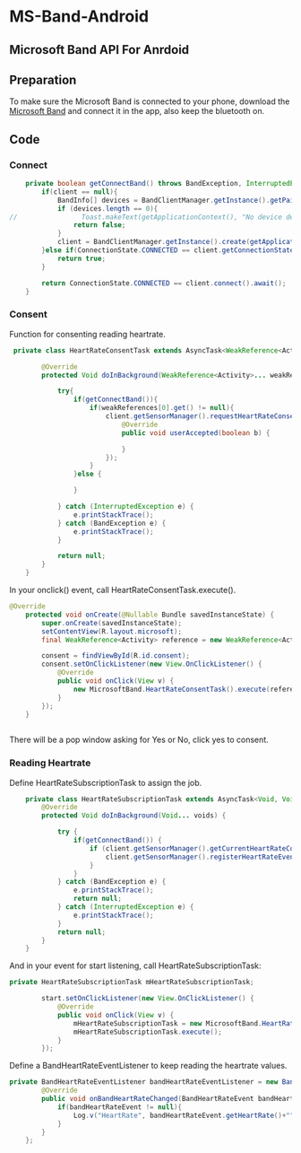 # MS-Band-Android

## Microsoft Band API For Anrdoid

## Preparation

To make sure the Microsoft Band is connected to your phone, download the [Microsoft Band](https://play.google.com/store/apps/details?id=com.microsoft.kapp) and connect it in the app, also keep the bluetooth on.


## Code

### Connect
```Java
    private boolean getConnectBand() throws BandException, InterruptedException {
        if(client == null){
            BandInfo[] devices = BandClientManager.getInstance().getPairedBands();
            if (devices.length == 0){
//                Toast.makeText(getApplicationContext(), "No device detected", Toast.LENGTH_LONG).show();
                return false;
            }
            client = BandClientManager.getInstance().create(getApplicationContext(), devices[0]);
        }else if(ConnectionState.CONNECTED == client.getConnectionState()){
            return true;
        }

        return ConnectionState.CONNECTED == client.connect().await();
    }

```

### Consent

Function for consenting reading heartrate.
```Java
 private class HeartRateConsentTask extends AsyncTask<WeakReference<Activity>, Void, Void> {

        @Override
        protected Void doInBackground(WeakReference<Activity>... weakReferences) {

            try{
                if(getConnectBand()){
                    if(weakReferences[0].get() != null){
                        client.getSensorManager().requestHeartRateConsent(weakReferences[0].get(), new HeartRateConsentListener() {
                            @Override
                            public void userAccepted(boolean b) {

                            }
                        });
                    }
                }else {

                }

            } catch (InterruptedException e) {
                e.printStackTrace();
            } catch (BandException e) {
                e.printStackTrace();
            }

            return null;
        }
    }
```

In your onclick() event, call HeartRateConsentTask.execute().
```Java
@Override
    protected void onCreate(@Nullable Bundle savedInstanceState) {
        super.onCreate(savedInstanceState);
        setContentView(R.layout.microsoft);
        final WeakReference<Activity> reference = new WeakReference<Activity>(this);

        consent = findViewById(R.id.consent);
        consent.setOnClickListener(new View.OnClickListener() {
            @Override
            public void onClick(View v) {
                new MicrosoftBand.HeartRateConsentTask().execute(reference);
            }
        });
    }
      
```

There will be a pop window asking for Yes or No, click yes to consent.

### Reading Heartrate

Define HeartRateSubscriptionTask to assign the job.
```Java
    private class HeartRateSubscriptionTask extends AsyncTask<Void, Void, Void> {
        @Override
        protected Void doInBackground(Void... voids) {

            try {
                if(getConnectBand()) {
                    if (client.getSensorManager().getCurrentHeartRateConsent() == UserConsent.GRANTED) {
                        client.getSensorManager().registerHeartRateEventListener(bandHeartRateEventListener);
                    }
                }
            } catch (BandException e) {
                e.printStackTrace();
                return null;
            } catch (InterruptedException e) {
                e.printStackTrace();
            }
            return null;
        }
    }
```

And in your event for start listening, call HeartRateSubscriptionTask:
```Java
private HeartRateSubscriptionTask mHeartRateSubscriptionTask;

        start.setOnClickListener(new View.OnClickListener() {
            @Override
            public void onClick(View v) {
                mHeartRateSubscriptionTask = new MicrosoftBand.HeartRateSubscriptionTask();
                mHeartRateSubscriptionTask.execute();
            }
        });
```

Define a BandHeartRateEventListener to keep reading the heartrate values.
```Java
private BandHeartRateEventListener bandHeartRateEventListener = new BandHeartRateEventListener() {
        @Override
        public void onBandHeartRateChanged(BandHeartRateEvent bandHeartRateEvent) {
            if(bandHeartRateEvent != null){
                Log.v("HeartRate", bandHeartRateEvent.getHeartRate()+"");
            }
        }
    };
```
